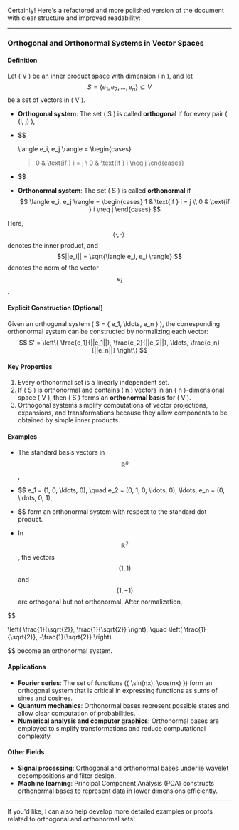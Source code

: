 Certainly! Here's a refactored and more polished version of the document with clear structure and improved readability:

---

### Orthogonal and Orthonormal Systems in Vector Spaces

#### Definition

Let \( V \) be an inner product space with dimension \( n \), and let  
$$
 S = \{ e_1, e_2, \ldots, e_n \} \subseteq V 
$$
be a set of vectors in \( V \).

- **Orthogonal system**: The set \( S \) is called **orthogonal** if for every pair \( (i, j) \),  
- $$
  
  \langle e_i, e_j \rangle =
  \begin{cases}
  > 0 & \text{if } i = j \\
  0 & \text{if } i \neq j
  \end{cases}
  
- $$
  
- **Orthonormal system**: The set \( S \) is called **orthonormal** if  
$$
  \langle e_i, e_j \rangle =
  \begin{cases}
  1 & \text{if } i = j \\
  0 & \text{if } i \neq j
  \end{cases}
$$

Here, $$\langle \cdot, \cdot \rangle\ $$denotes the inner product, and $$||e_i|| = \sqrt{\langle e_i, e_i \rangle} $$denotes the norm of the vector $$e_i $$.

#### Explicit Construction (Optional)

Given an orthogonal system \( S = \{ e_1, \ldots, e_n \} \), the corresponding orthonormal system can be constructed by normalizing each vector:  
$$
S' = \left\{ \frac{e_1}{||e_1||}, \frac{e_2}{||e_2||}, \ldots, \frac{e_n}{||e_n||} \right\}
$$

#### Key Properties

1. Every orthonormal set is a linearly independent set.
2. If \( S \) is orthonormal and contains \( n \) vectors in an \( n \)-dimensional space \( V \), then \( S \) forms an **orthonormal basis** for \( V \).
3. Orthogonal systems simplify computations of vector projections, expansions, and transformations because they allow components to be obtained by simple inner products.

#### Examples

- The standard basis vectors in $$\mathbb{R}^n$$,  
- $$
  e_1 = (1, 0, \ldots, 0), \quad e_2 = (0, 1, 0, \ldots, 0), \ldots, e_n = (0, \ldots, 0, 1),  
- $$
  form an orthonormal system with respect to the standard dot product.

- In $$\mathbb{R}^2 $$, the vectors $$ (1, 1) $$ and $$(1, -1) $$ are orthogonal but not orthonormal. After normalization,  

$$
  
  \left( \frac{1}{\sqrt{2}}, \frac{1}{\sqrt{2}} \right), \quad \left( \frac{1}{\sqrt{2}}, -\frac{1}{\sqrt{2}} \right)
  
$$
  become an orthonormal system.

#### Applications

- **Fourier series**: The set of functions \(\{ \sin(nx), \cos(nx) \}\) form an orthogonal system that is critical in expressing functions as sums of sines and cosines.
- **Quantum mechanics**: Orthonormal bases represent possible states and allow clear computation of probabilities.
- **Numerical analysis and computer graphics**: Orthonormal bases are employed to simplify transformations and reduce computational complexity.

#### Other Fields

- **Signal processing**: Orthogonal and orthonormal bases underlie wavelet decompositions and filter design.
- **Machine learning**: Principal Component Analysis (PCA) constructs orthonormal bases to represent data in lower dimensions efficiently.

---

If you'd like, I can also help develop more detailed examples or proofs related to orthogonal and orthonormal sets!